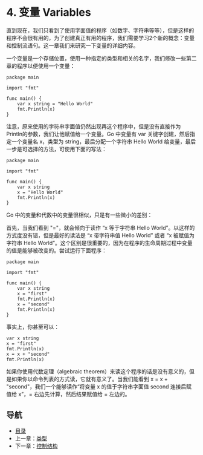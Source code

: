 # 4. 变量 Variables

直到现在，我们只看到了使用字面值的程序（如数字、字符串等等），但是这样的程序不会很有用的，为了创建真正有用的程序，我们需要学习2个新的概念：变量和控制流语句。这一章我们来研究一下变量的详细内容。

一个变量是一个存储位置，使用一种指定的类型和相关的名字，我们修改一些第二章的程序以便使用一个变量：

	package main
	
	import "fmt"
	
	func main() {
		var x string = "Hello World"
		fmt.Println(x)
	}

注意，原来使用的字符串字面值仍然出现再这个程序中，但是没有直接作为Println的参数，我们让他赋值给一个变量。Go 中变量有 var 关键字创建，然后指定一个变量名 x，类型为 string，最后分配一个字符串 Hello World 给变量，最后一步是可选择的方法，可使用下面的写法：

	package main
	
	import "fmt"
	
	func main() {
		var x string
		x = "Hello World"
		fmt.Println(x)
	}

Go 中的变量和代数中的变量很相似，只是有一些微小的差别：

首先，当我们看到 "="，就会倾向于读作 “x 等于字符串 Hello World”。以这样的方式度没有错，但是最好的读法是 “x 带字符串值 Hello World” 或者 “x 被赋值为字符串 Hello World”。这个区别是很重要的，因为在程序的生命周期过程中变量的值是能够被改变的。尝试运行下面程序：

	package main
	
	import "fmt"
	
	func main() {
		var x string
		x = "first"
		fmt.Println(x)
		x = "second"
		fmt.Println(x)
	}

事实上，你甚至可以：

	var x string
	x = "first"
	fmt.Println(x)
	x = x + "second"
	fmt.Println(x)

如果你使用代数定理（algebraic theorem）来读这个程序的话是没有意义的，但是如果你以命令列表的方式读，它就有意义了。当我们能看到 x = x + "second"，我们一个能够读作“将变量 x 的值于字符串字面值 second 连接后赋值给 x”，= 右边先计算，然后结果赋值给 = 左边的。



## 导航
* [目录](00.md)
* 上一章：[类型](03.md)
* 下一章：[控制结构](05.md)